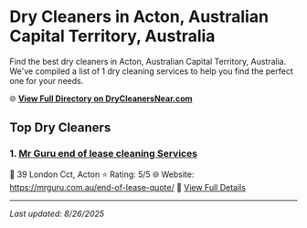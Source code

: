 # Dry Cleaners in Acton, Australian Capital Territory, Australia

Find the best dry cleaners in Acton, Australian Capital Territory, Australia. We've compiled a list of 1 dry cleaning services to help you find the perfect one for your needs.

🌐 **[View Full Directory on DryCleanersNear.com](https://drycleanersnear.com/city/Australia/Australian%20Capital%20Territory/Acton)**

## Top Dry Cleaners

### 1. [Mr Guru end of lease cleaning Services](https://drycleanersnear.com/dryCleaner/68a289b1e025a3a8d28d3cee/mr-guru-end-of-lease-cleaning-services)
📍 39 London Cct, Acton
⭐ Rating: 5/5
🌐 Website: https://mrguru.com.au/end-of-lease-quote/
🔗 [View Full Details](https://drycleanersnear.com/dryCleaner/68a289b1e025a3a8d28d3cee/mr-guru-end-of-lease-cleaning-services)


---

*Last updated: 8/26/2025*
